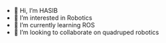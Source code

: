 - 👋 Hi, I’m HASIB
- 👀 I’m interested in Robotics
- 🌱 I’m currently learning ROS
- 💞️ I’m looking to collaborate on quadruped robotics

<!---
haxord7hasib/haxord7hasib is a ✨ special ✨ repository because its `README.md` (this file) appears on your GitHub profile.
You can click the Preview link to take a look at your changes.
--->
